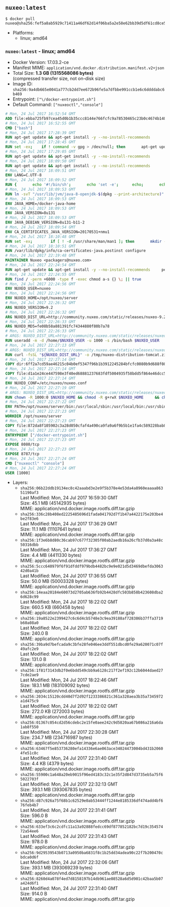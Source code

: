## `nuxeo:latest`

```console
$ docker pull nuxeo@sha256:fef5a8ab5929c71411a46df62d14f06ba5a2e58e62bb39d5df61cd8ce520e6e7
```

-	Platforms:
	-	linux; amd64

### `nuxeo:latest` - linux; amd64

-	Docker Version: 17.03.2-ce
-	Manifest MIME: `application/vnd.docker.distribution.manifest.v2+json`
-	Total Size: **1.3 GB (1315568086 bytes)**  
	(compressed transfer size, not on-disk size)
-	Image ID: `sha256:9a4db665e0041a777cb2dd7ee672b96fe5a7dfbbe991ccb1e6c6ddddabc6b469`
-	Entrypoint: `["\/docker-entrypoint.sh"]`
-	Default Command: `["nuxeoctl","console"]`

```dockerfile
# Mon, 24 Jul 2017 16:52:54 GMT
ADD file:ebba725fb97cea45d0b1b35ccc8144e766fcfc9a78530465c23b0c4674b14042 in / 
# Mon, 24 Jul 2017 16:52:55 GMT
CMD ["bash"]
# Mon, 24 Jul 2017 17:28:39 GMT
RUN apt-get update && apt-get install -y --no-install-recommends 		ca-certificates 		curl 		wget 	&& rm -rf /var/lib/apt/lists/*
# Mon, 24 Jul 2017 17:28:45 GMT
RUN set -ex; 	if ! command -v gpg > /dev/null; then 		apt-get update; 		apt-get install -y --no-install-recommends 			gnupg2 			dirmngr 		; 		rm -rf /var/lib/apt/lists/*; 	fi
# Mon, 24 Jul 2017 17:29:05 GMT
RUN apt-get update && apt-get install -y --no-install-recommends 		bzr 		git 		mercurial 		openssh-client 		subversion 				procps 	&& rm -rf /var/lib/apt/lists/*
# Mon, 24 Jul 2017 18:09:50 GMT
RUN apt-get update && apt-get install -y --no-install-recommends 		bzip2 		unzip 		xz-utils 	&& rm -rf /var/lib/apt/lists/*
# Mon, 24 Jul 2017 18:09:51 GMT
ENV LANG=C.UTF-8
# Mon, 24 Jul 2017 18:09:52 GMT
RUN { 		echo '#!/bin/sh'; 		echo 'set -e'; 		echo; 		echo 'dirname "$(dirname "$(readlink -f "$(which javac || which java)")")"'; 	} > /usr/local/bin/docker-java-home 	&& chmod +x /usr/local/bin/docker-java-home
# Mon, 24 Jul 2017 18:09:53 GMT
RUN ln -svT "/usr/lib/jvm/java-8-openjdk-$(dpkg --print-architecture)" /docker-java-home
# Mon, 24 Jul 2017 18:09:53 GMT
ENV JAVA_HOME=/docker-java-home
# Mon, 24 Jul 2017 18:09:53 GMT
ENV JAVA_VERSION=8u131
# Mon, 24 Jul 2017 18:09:53 GMT
ENV JAVA_DEBIAN_VERSION=8u131-b11-2
# Mon, 24 Jul 2017 18:09:54 GMT
ENV CA_CERTIFICATES_JAVA_VERSION=20170531+nmu1
# Mon, 24 Jul 2017 18:10:48 GMT
RUN set -ex; 		if [ ! -d /usr/share/man/man1 ]; then 		mkdir -p /usr/share/man/man1; 	fi; 		apt-get update; 	apt-get install -y 		openjdk-8-jdk="$JAVA_DEBIAN_VERSION" 		ca-certificates-java="$CA_CERTIFICATES_JAVA_VERSION" 	; 	rm -rf /var/lib/apt/lists/*; 		[ "$(readlink -f "$JAVA_HOME")" = "$(docker-java-home)" ]; 		update-alternatives --get-selections | awk -v home="$(readlink -f "$JAVA_HOME")" 'index($3, home) == 1 { $2 = "manual"; print | "update-alternatives --set-selections" }'; 	update-alternatives --query java | grep -q 'Status: manual'
# Mon, 24 Jul 2017 18:10:51 GMT
RUN /var/lib/dpkg/info/ca-certificates-java.postinst configure
# Mon, 24 Jul 2017 22:19:48 GMT
MAINTAINER Nuxeo <packagers@nuxeo.com>
# Mon, 24 Jul 2017 22:24:54 GMT
RUN apt-get update && apt-get install -y --no-install-recommends     perl     locales     pwgen     imagemagick     ffmpeg2theora     ufraw     poppler-utils     libwpd-tools     exiftool     ghostscript     libreoffice  && rm -rf /var/lib/apt/lists/*
# Mon, 24 Jul 2017 22:24:55 GMT
RUN find / -perm +6000 -type f -exec chmod a-s {} \; || true
# Mon, 24 Jul 2017 22:24:56 GMT
ENV NUXEO_USER=nuxeo
# Mon, 24 Jul 2017 22:24:56 GMT
ENV NUXEO_HOME=/opt/nuxeo/server
# Mon, 24 Jul 2017 22:26:32 GMT
ARG NUXEO_VERSION=9.2
# Mon, 24 Jul 2017 22:26:32 GMT
ARG NUXEO_DIST_URL=http://community.nuxeo.com/static/releases/nuxeo-9.2/nuxeo-server-9.2-tomcat.zip
# Mon, 24 Jul 2017 22:26:33 GMT
ARG NUXEO_MD5=fe08b58a881391fc74344880f80b7a78
# Mon, 24 Jul 2017 22:26:33 GMT
# ARGS: NUXEO_DIST_URL=http://community.nuxeo.com/static/releases/nuxeo-9.2/nuxeo-server-9.2-tomcat.zip NUXEO_MD5=fe08b58a881391fc74344880f80b7a78 NUXEO_VERSION=9.2
RUN useradd -m -d /home/$NUXEO_USER -u 1000 -s /bin/bash $NUXEO_USER
# Mon, 24 Jul 2017 22:27:13 GMT
# ARGS: NUXEO_DIST_URL=http://community.nuxeo.com/static/releases/nuxeo-9.2/nuxeo-server-9.2-tomcat.zip NUXEO_MD5=fe08b58a881391fc74344880f80b7a78 NUXEO_VERSION=9.2
RUN curl -fsSL "${NUXEO_DIST_URL}" -o /tmp/nuxeo-distribution-tomcat.zip     && if [ $NUXEO_VERSION != "master" ]; then echo "$NUXEO_MD5 /tmp/nuxeo-distribution-tomcat.zip" | md5sum -c -; fi     && mkdir -p /tmp/nuxeo-distribution $(dirname $NUXEO_HOME)     && unzip -q -d /tmp/nuxeo-distribution /tmp/nuxeo-distribution-tomcat.zip     && DISTDIR=$(/bin/ls /tmp/nuxeo-distribution | head -n 1)     && mv /tmp/nuxeo-distribution/$DISTDIR $NUXEO_HOME     && sed -i -e "s/^org.nuxeo.distribution.package.*/org.nuxeo.distribution.package=docker/" $NUXEO_HOME/templates/common/config/distribution.properties     && rm -rf /tmp/nuxeo-distribution*     && chmod +x $NUXEO_HOME/bin/*ctl $NUXEO_HOME/bin/*.sh     && chmod g+rwX $NUXEO_HOME/bin/*ctl $NUXEO_HOME/bin/*.sh     && $NUXEO_HOME/bin/nuxeoctl mp-init
# Mon, 24 Jul 2017 22:27:14 GMT
COPY dir:6ff2a7cd59ae46215c04b0ef5347f96b1b3912245284bfcfc0080b9d688f08f0 in /opt/nuxeo/server/templates/docker 
# Mon, 24 Jul 2017 22:27:14 GMT
COPY file:d1a1e24ce447598e3f40ed68881237683fdf5004935f58bdd5f864e46dcc5503 in /etc/nuxeo/nuxeo.conf.template 
# Mon, 24 Jul 2017 22:27:14 GMT
ENV NUXEO_CONF=/etc/nuxeo/nuxeo.conf
# Mon, 24 Jul 2017 22:27:19 GMT
# ARGS: NUXEO_DIST_URL=http://community.nuxeo.com/static/releases/nuxeo-9.2/nuxeo-server-9.2-tomcat.zip NUXEO_MD5=fe08b58a881391fc74344880f80b7a78 NUXEO_VERSION=9.2
RUN chown -R 1000:0 $NUXEO_HOME && chmod -R g+rwX $NUXEO_HOME     && chown -R 1000:0 /etc/nuxeo && chmod g+rwX /etc/nuxeo && rm -f $NUXEO_HOME/bin/nuxeo.conf     && mkdir -p /var/lib/nuxeo/data     && chown -R 1000:0 /var/lib/nuxeo/data && chmod -R g+rwX /var/lib/nuxeo/data     && mkdir -p /var/log/nuxeo     && chown -R 1000:0 /var/log/nuxeo && chmod -R g+rwX /var/log/nuxeo     && mkdir -p /var/run/nuxeo     && chown -R 1000:0 /var/run/nuxeo && chmod -R g+rwX /var/run/nuxeo     && mkdir -p /docker-entrypoint-initnuxeo.d     && chown -R 1000:0 /docker-entrypoint-initnuxeo.d && chmod -R g+rwX /docker-entrypoint-initnuxeo.d
# Mon, 24 Jul 2017 22:27:22 GMT
ENV PATH=/opt/nuxeo/server/bin:/usr/local/sbin:/usr/local/bin:/usr/sbin:/usr/bin:/sbin:/bin
# Mon, 24 Jul 2017 22:27:23 GMT
WORKDIR /opt/nuxeo/server
# Mon, 24 Jul 2017 22:27:23 GMT
COPY file:872da8f105902c3a28d050cfaf4a490ca9fa9a6f9b5b1e1fa4c589228bab8e97 in / 
# Mon, 24 Jul 2017 22:27:23 GMT
ENTRYPOINT ["/docker-entrypoint.sh"]
# Mon, 24 Jul 2017 22:27:23 GMT
EXPOSE 8080/tcp
# Mon, 24 Jul 2017 22:27:23 GMT
EXPOSE 8787/tcp
# Mon, 24 Jul 2017 22:27:24 GMT
CMD ["nuxeoctl" "console"]
# Mon, 24 Jul 2017 22:27:24 GMT
USER [1000]
```

-	Layers:
	-	`sha256:06b22ddb19134ec8c42aaabd3e2e9f5b378e4e53da4a8960eaaaa86351190af3`  
		Last Modified: Mon, 24 Jul 2017 16:59:30 GMT  
		Size: 45.1 MB (45142935 bytes)  
		MIME: application/vnd.docker.image.rootfs.diff.tar.gzip
	-	`sha256:336c28b408ed2225485696d1fada041792d7f1b47a4422175e203be4be2f83e6`  
		Last Modified: Mon, 24 Jul 2017 17:36:29 GMT  
		Size: 11.1 MB (11107641 bytes)  
		MIME: application/vnd.docker.image.rootfs.diff.tar.gzip
	-	`sha256:1f3e6b8d80c36cab97c677f32305f00ab2aedb16a26cfb37d0a3a48c50316dbb`  
		Last Modified: Mon, 24 Jul 2017 17:36:27 GMT  
		Size: 4.4 MB (4411330 bytes)  
		MIME: application/vnd.docker.image.rootfs.diff.tar.gzip
	-	`sha256:5ccc640979f6f91dfddf979bdb4482bc9e9e021d5d3469dbefda306342d0a41b`  
		Last Modified: Mon, 24 Jul 2017 17:36:55 GMT  
		Size: 50.0 MB (50003328 bytes)  
		MIME: application/vnd.docker.image.rootfs.diff.tar.gzip
	-	`sha256:14eaa20184e60073d2705ab636fb92b4428dfc503b858b423608dba26d628c99`  
		Last Modified: Mon, 24 Jul 2017 18:22:02 GMT  
		Size: 660.5 KB (660458 bytes)  
		MIME: application/vnd.docker.image.rootfs.diff.tar.gzip
	-	`sha256:19a8522e2399427c6c6d4cb5748e3c9ea39188af728386b37ffa3719b60a08a0`  
		Last Modified: Mon, 24 Jul 2017 18:22:02 GMT  
		Size: 240.0 B  
		MIME: application/vnd.docker.image.rootfs.diff.tar.gzip
	-	`sha256:39ba9d7befcada9c3bfe28fe046ee3ddf551dbcd0fe29a620071c07f49afc2e9`  
		Last Modified: Mon, 24 Jul 2017 18:22:02 GMT  
		Size: 131.0 B  
		MIME: application/vnd.docker.image.rootfs.diff.tar.gzip
	-	`sha256:1f81f3143db2f0e6bdd549cbb9a6128c217f2ef192c12b6044daed277cde2ae9`  
		Last Modified: Mon, 24 Jul 2017 18:22:46 GMT  
		Size: 183.1 MB (183109092 bytes)  
		MIME: application/vnd.docker.image.rootfs.diff.tar.gzip
	-	`sha256:2034c15120cdd40d7f2d92f1233386821c361a328aea3b35a7345972a1d475c9`  
		Last Modified: Mon, 24 Jul 2017 18:22:02 GMT  
		Size: 272.0 KB (272003 bytes)  
		MIME: application/vnd.docker.image.rootfs.diff.tar.gzip
	-	`sha256:01367c054cd2d56cdebc2e15fe0aee242c9d5820aa67b086a216a6da1ab8f550`  
		Last Modified: Mon, 24 Jul 2017 22:30:28 GMT  
		Size: 234.7 MB (234716987 bytes)  
		MIME: application/vnd.docker.image.rootfs.diff.tar.gzip
	-	`sha256:63467f5e853736280efa14336e6ae063ace34024473004bd431b20604fe51c8c`  
		Last Modified: Mon, 24 Jul 2017 22:31:40 GMT  
		Size: 4.4 KB (4379 bytes)  
		MIME: application/vnd.docker.image.rootfs.diff.tar.gzip
	-	`sha256:55900c1a648a20eb9015f96ed4183c32c1e35f2d847d3735eb5a75f65022703f`  
		Last Modified: Mon, 24 Jul 2017 22:32:13 GMT  
		Size: 393.1 MB (393067835 bytes)  
		MIME: application/vnd.docker.image.rootfs.diff.tar.gzip
	-	`sha256:d87c926a75f68b1c62529e0ab53444ff1244e8185336df474add4bf676feb4b7`  
		Last Modified: Mon, 24 Jul 2017 22:31:41 GMT  
		Size: 596.0 B  
		MIME: application/vnd.docker.image.rootfs.diff.tar.gzip
	-	`sha256:633ef3c6c2cdfc11a13a92888fedcc69df877852182bc7d19c35457472a54ee6`  
		Last Modified: Mon, 24 Jul 2017 22:31:43 GMT  
		Size: 978.0 B  
		MIME: application/vnd.docker.image.rootfs.diff.tar.gzip
	-	`sha256:9d29539543b0713a0950ba6831f8c1b25dd34adea90c22f7b200470cbdca0d6f`  
		Last Modified: Mon, 24 Jul 2017 22:32:06 GMT  
		Size: 393.1 MB (393069239 bytes)  
		MIME: application/vnd.docker.image.rootfs.diff.tar.gzip
	-	`sha256:8260d4a078f4ed7d8158197b14db961ae08528a6d5d901c42baa5b07a424d6f1`  
		Last Modified: Mon, 24 Jul 2017 22:31:40 GMT  
		Size: 914.0 B  
		MIME: application/vnd.docker.image.rootfs.diff.tar.gzip
